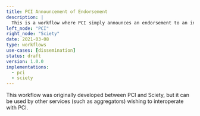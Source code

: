 ```yaml
---
title: PCI Announcement of Endorsement
description: |
  This is a workflow where PCI simply announces an endorsement to an interested service, e.g. an aggregator such as Sciety.
left_node: "PCI"
right_node: "Sciety"
date: 2021-03-08
type: workflows
use-cases: [dissemination]
status: draft
version: 1.0.0
implementations:
  - pci
  - sciety
---
```


This workflow was originally developed between PCI and Sciety, but it can be used by other services (such as aggregators) wishing to interoperate with PCI.